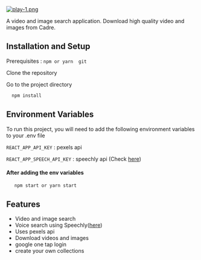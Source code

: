 [![play-1.png](https://i.postimg.cc/BnJFXRfZ/play-1.png)](https://postimg.cc/8jncYKCx)

A video and image search application. Download high quality video and images from Cadre.

## Installation and Setup

Prerequisites : `npm or yarn  git `

Clone the repository

Go to the project directory

```bash
  npm install
```

## Environment Variables

To run this project, you will need to add the following environment variables to your .env file

`REACT_APP_API_KEY` : pexels api

`REACT_APP_SPEECH_API_KEY` : speechly api (Check [here]('https://api.speechly.com/'))

#### After adding the env variables

```bash
   npm start or yarn start
```

## Features

- Video and image search
- Voice search using Speechly([here](https://api.speechly.com/))
- Uses pexels api
- Download videos and images
- google one tap login
- create your own collections
